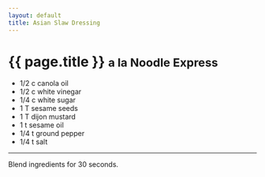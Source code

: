 ```yaml
---
layout: default
title: Asian Slaw Dressing
---
```


# {{ page.title }} <small>a la Noodle Express</small>

* 1/2 c canola oil
* 1/2 c white vinegar
* 1/4 c white sugar
* 1 T sesame seeds
* 1 T dijon mustard
* 1 t sesame oil 
* 1/4 t ground pepper
* 1/4 t salt
***
Blend ingredients for 30 seconds.